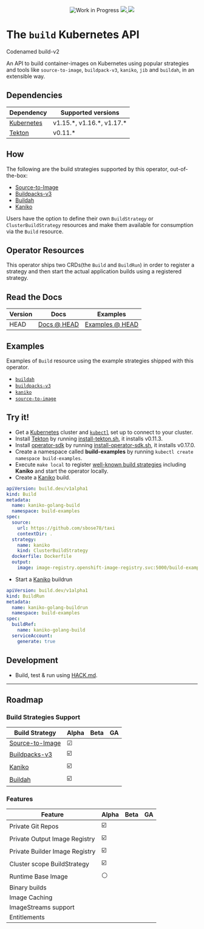 <p align="center">
    <img alt="Work in Progress" src="https://img.shields.io/badge/Status-Work%20in%20Progress-informational">
    <a alt="GoReport" href="https://goreportcard.com/report/github.com/redhat-developer/build">
        <img src="https://goreportcard.com/badge/github.com/redhat-developer/build">
    </a>
    <a alt="Travis-CI Status" href="https://travis-ci.com/redhat-developer/build">
        <img src="https://travis-ci.com/redhat-developer/build.svg?branch=master">
    </a>
</p>

# The `build` Kubernetes API

Codenamed build-v2

An API to build container-images on Kubernetes using popular strategies and tools like `source-to-image`, `buildpack-v3`, `kaniko`, `jib` and `buildah`, in an extensible way.

## Dependencies

| Dependency                                | Supported versions           |
| ----------------------------------------- | ---------------------------- |
| [Kubernetes](https://kubernetes.io/)      | v1.15.\*, v1.16.\*, v1.17.\* |
| [Tekton](https://cloud.google.com/tekton) | v0.11.\*                     |

## How

The following are the build strategies supported by this operator, out-of-the-box:

* [Source-to-Image](samples/buildstrategy/source-to-image/README.md)
* [Buildpacks-v3](samples/buildstrategy/buildpacks-v3/README.md)
* [Buildah](samples/buildstrategy/buildah/README.md)
* [Kaniko](samples/buildstrategy/kaniko/README.md)

Users have the option to define their own `BuildStrategy` or `ClusterBuildStrategy` resources and make them available for consumption via the `Build` resource.

## Operator Resources

This operator ships two CRDs(the `Build` and `BuildRun`) in order to register a strategy and then start the actual application builds using a registered strategy.

## Read the Docs

| Version | Docs                           | Examples                    |
| ------- | ------------------------------ | --------------------------- |
| HEAD    | [Docs @ HEAD](/docs/README.md) | [Examples @ HEAD](/samples) |

## Examples

Examples of `Build` resource using the example strategies shipped with this operator.

* [`buildah`](samples/build/build_buildah_cr.yaml)
* [`buildpacks-v3`](samples/build/build_buildpacks-v3_cr.yaml)
* [`kaniko`](samples/build/build_kaniko_cr.yaml)
* [`source-to-image`](samples/build/build_source-to-image_cr.yaml)

## Try it!

* Get a [Kubernetes](https://kubernetes.io/) cluster and [`kubectl`](https://kubernetes.io/docs/reference/kubectl/overview/) set up to connect to your cluster.
* Install [Tekton](https://cloud.google.com/tekton) by running [install-tekton.sh](hack/install-tekton.sh), it installs v0.11.3.
* Install [operator-sdk][operatorsdk] by running [install-operator-sdk.sh](hack/install-operator-sdk.sh), it installs v0.17.0.
* Create a namespace called **build-examples** by running `kubectl create namespace build-examples`.
* Execute `make local` to register [well-known build strategies](samples/buildstrategy) including **Kaniko** and start the operator locally.
* Create a [Kaniko](samples/build/build_kaniko_cr.yaml) build.

```yaml
apiVersion: build.dev/v1alpha1
kind: Build
metadata:
  name: kaniko-golang-build
  namespace: build-examples
spec:
  source:
    url: https://github.com/sbose78/taxi
    contextDir: .
  strategy:
    name: kaniko
    kind: ClusterBuildStrategy
  dockerfile: Dockerfile
  output:
    image: image-registry.openshift-image-registry.svc:5000/build-examples/taxi-app
```

* Start a [Kaniko](samples/buildrun/buildrun_kaniko_cr.yaml) buildrun

```yaml
apiVersion: build.dev/v1alpha1
kind: BuildRun
metadata:
  name: kaniko-golang-buildrun
  namespace: build-examples
spec:
  buildRef:
    name: kaniko-golang-build
  serviceAccount:
    generate: true
```

## Development

* Build, test & run using [HACK.md](HACK.md).

----

## Roadmap

### Build Strategies Support

| Build Strategy                                                                  | Alpha | Beta | GA |
| ------------------------------------------------------------------------------- | ----- | ---- | -- |
| [Source-to-Image](samples/buildstrategy/buildstrategy_source-to-image_cr.yaml)  | ☑     |      |    |
| [Buildpacks-v3](samples/buildstrategy/buildstrategy_buildpacks-v3-cr.yaml)      | ☑️     |      |    |
| [Kaniko](samples/buildstrategy/buildstrategy_kaniko_cr.yaml)                    | ☑️     |      |    |
| [Buildah](samples/buildstrategy/buildstrategy_buildah_cr.yaml)                  | ☑️     |      |    |


### Features

| Feature               | Alpha | Beta | GA |
| --------------------- | ----- | ---- | -- |
| Private Git Repos     | ☑️     |      |    |
| Private Output Image Registry     | ☑️     |      |    |
| Private Builder Image Registry     | ☑️     |      |    |
| Cluster scope BuildStrategy     | ☑️     |      |    |
| Runtime Base Image    | ⚪️    |      |    |
| Binary builds         |       |      |    |
| Image Caching         |       |      |    |
| ImageStreams support  |       |      |    |
| Entitlements          |       |      |    |

[corev1container]: https://github.com/kubernetes/api/blob/v0.17.3/core/v1/types.go#L2106
[pipelinesoperator]: https://www.openshift.com/learn/topics/pipelines
[operatorsdk]: https://github.com/operator-framework/operator-sdk

